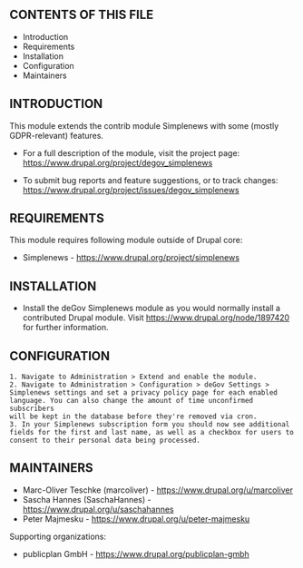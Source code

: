 CONTENTS OF THIS FILE
---------------------

 * Introduction
 * Requirements
 * Installation
 * Configuration
 * Maintainers


INTRODUCTION
------------

This module extends the contrib module Simplenews with some 
(mostly GDPR-relevant) features.

 * For a full description of the module, visit the project page:
   https://www.drupal.org/project/degov_simplenews

 * To submit bug reports and feature suggestions, or to track changes:
   https://www.drupal.org/project/issues/degov_simplenews


REQUIREMENTS
------------

This module requires following module outside of Drupal core:

 * Simplenews - https://www.drupal.org/project/simplenews


INSTALLATION
------------

 * Install the deGov Simplenews module as you would normally install a
   contributed Drupal module. Visit https://www.drupal.org/node/1897420 for
   further information.


CONFIGURATION
-------------

    1. Navigate to Administration > Extend and enable the module.
    2. Navigate to Administration > Configuration > deGov Settings > 
    Simplenews settings and set a privacy policy page for each enabled
    language. You can also change the amount of time unconfirmed subscribers
    will be kept in the database before they're removed via cron.
    3. In your Simplenews subscription form you should now see additional 
    fields for the first and last name, as well as a checkbox for users to 
    consent to their personal data being processed.

MAINTAINERS
-----------

 * Marc-Oliver Teschke (marcoliver) - https://www.drupal.org/u/marcoliver
 * Sascha Hannes (SaschaHannes) - https://www.drupal.org/u/saschahannes
 * Peter Majmesku - https://www.drupal.org/u/peter-majmesku

Supporting organizations:

 * publicplan GmbH - https://www.drupal.org/publicplan-gmbh

